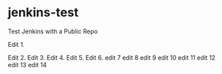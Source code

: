 # jenkins-test
Test Jenkins with a Public Repo

Edit 1.

Edit 2.
Edit 3.
Edit 4.
Edit 5.
Edit 6.
edit 7
edit 8
edit 9
edit 10
edit 11
edit 12
edit 13
edit 14
